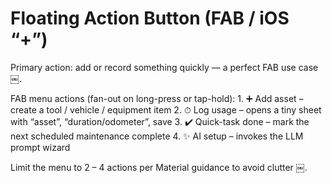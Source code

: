 # Floating Action Button (FAB / iOS “+”)

Primary action: add or record something quickly — a perfect FAB use case  ￼.

FAB menu actions (fan-out on long-press or tap-hold):
	1.	➕ Add asset – create a tool / vehicle / equipment item
	2.	⏱ Log usage – opens a tiny sheet with “asset”, “duration/odometer”, save
	3.	✔️ Quick-task done – mark the next scheduled maintenance complete
	4.	✨ AI setup – invokes the LLM prompt wizard

Limit the menu to 2 – 4 actions per Material guidance to avoid clutter  ￼.